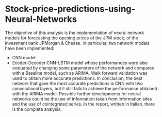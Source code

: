 # Stock-price-predictions-using-Neural-Networks

The objective of this analysis is the implementation of neural network models for forecasting the opening prices of the JPM stock, of the investment bank JPMorgan & Chease. In particular, two network models have been implemented:
  - CNN model
  - Ecoder-Decoder CNN-LSTM model
whose performances were also evaluated by changing some parameters of the network and compared with a Baseline model, such as ARIMA. Walk forward validation was used to obtain more accurate predictions. In conclusion, the best network that gave the most accurate predictions is CNN with two convolutional layers, but it still fails to achieve the performance obtained with the ARIMA model. Possible further developments for neural networks could be the use of information taken from information sites and the use of cointegrated series.
In the report, written in Italian, there is the complete analysis.
